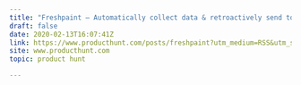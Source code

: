 ```yaml
---
title: "Freshpaint — Automatically collect data & retroactively send to 80+ tools"
draft: false
date: 2020-02-13T16:07:41Z
link: https://www.producthunt.com/posts/freshpaint?utm_medium=RSS&utm_source=hune
site: www.producthunt.com
topic: product hunt  

---
```

